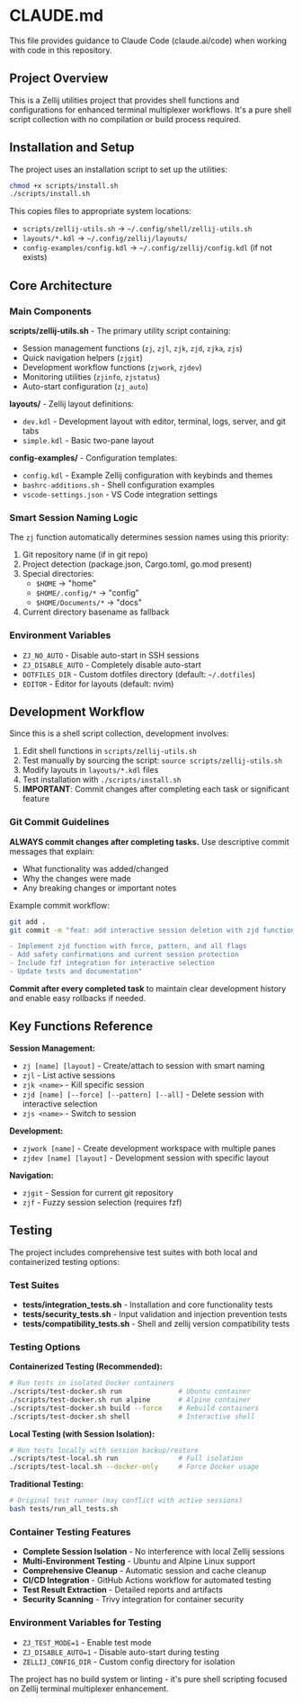# CLAUDE.md

This file provides guidance to Claude Code (claude.ai/code) when working with code in this repository.

## Project Overview

This is a Zellij utilities project that provides shell functions and configurations for enhanced terminal multiplexer workflows. It's a pure shell script collection with no compilation or build process required.

## Installation and Setup

The project uses an installation script to set up the utilities:

```bash
chmod +x scripts/install.sh
./scripts/install.sh
```

This copies files to appropriate system locations:
- `scripts/zellij-utils.sh` → `~/.config/shell/zellij-utils.sh`
- `layouts/*.kdl` → `~/.config/zellij/layouts/`
- `config-examples/config.kdl` → `~/.config/zellij/config.kdl` (if not exists)

## Core Architecture

### Main Components

**scripts/zellij-utils.sh** - The primary utility script containing:
- Session management functions (`zj`, `zjl`, `zjk`, `zjd`, `zjka`, `zjs`)
- Quick navigation helpers (`zjgit`)
- Development workflow functions (`zjwork`, `zjdev`)
- Monitoring utilities (`zjinfo`, `zjstatus`)
- Auto-start configuration (`zj_auto`)

**layouts/** - Zellij layout definitions:
- `dev.kdl` - Development layout with editor, terminal, logs, server, and git tabs
- `simple.kdl` - Basic two-pane layout

**config-examples/** - Configuration templates:
- `config.kdl` - Example Zellij configuration with keybinds and themes
- `bashrc-additions.sh` - Shell configuration examples
- `vscode-settings.json` - VS Code integration settings

### Smart Session Naming Logic

The `zj` function automatically determines session names using this priority:
1. Git repository name (if in git repo)
2. Project detection (package.json, Cargo.toml, go.mod present)
3. Special directories:
   - `$HOME` → "home"
   - `$HOME/.config/*` → "config" 
   - `$HOME/Documents/*` → "docs"
4. Current directory basename as fallback

### Environment Variables

- `ZJ_NO_AUTO` - Disable auto-start in SSH sessions
- `ZJ_DISABLE_AUTO` - Completely disable auto-start
- `DOTFILES_DIR` - Custom dotfiles directory (default: `~/.dotfiles`)
- `EDITOR` - Editor for layouts (default: nvim)

## Development Workflow

Since this is a shell script collection, development involves:
1. Edit shell functions in `scripts/zellij-utils.sh`
2. Test manually by sourcing the script: `source scripts/zellij-utils.sh`
3. Modify layouts in `layouts/*.kdl` files
4. Test installation with `./scripts/install.sh`
5. **IMPORTANT**: Commit changes after completing each task or significant feature

### Git Commit Guidelines

**ALWAYS commit changes after completing tasks.** Use descriptive commit messages that explain:
- What functionality was added/changed
- Why the changes were made
- Any breaking changes or important notes

Example commit workflow:
```bash
git add .
git commit -m "feat: add interactive session deletion with zjd function

- Implement zjd function with force, pattern, and all flags
- Add safety confirmations and current session protection
- Include fzf integration for interactive selection
- Update tests and documentation"
```

**Commit after every completed task** to maintain clear development history and enable easy rollbacks if needed.

## Key Functions Reference

**Session Management:**
- `zj [name] [layout]` - Create/attach to session with smart naming
- `zjl` - List active sessions
- `zjk <name>` - Kill specific session
- `zjd [name] [--force] [--pattern] [--all]` - Delete session with interactive selection
- `zjs <name>` - Switch to session

**Development:**
- `zjwork [name]` - Create development workspace with multiple panes
- `zjdev [name] [layout]` - Development session with specific layout

**Navigation:**
- `zjgit` - Session for current git repository
- `zjf` - Fuzzy session selection (requires fzf)

## Testing

The project includes comprehensive test suites with both local and containerized testing options:

### Test Suites

- **tests/integration_tests.sh** - Installation and core functionality tests
- **tests/security_tests.sh** - Input validation and injection prevention tests
- **tests/compatibility_tests.sh** - Shell and zellij version compatibility tests

### Testing Options

**Containerized Testing (Recommended):**
```bash
# Run tests in isolated Docker containers
./scripts/test-docker.sh run              # Ubuntu container
./scripts/test-docker.sh run alpine       # Alpine container
./scripts/test-docker.sh build --force    # Rebuild containers
./scripts/test-docker.sh shell            # Interactive shell
```

**Local Testing (with Session Isolation):**
```bash
# Run tests locally with session backup/restore
./scripts/test-local.sh run               # Full isolation
./scripts/test-local.sh --docker-only     # Force Docker usage
```

**Traditional Testing:**
```bash
# Original test runner (may conflict with active sessions)
bash tests/run_all_tests.sh
```

### Container Testing Features

- **Complete Session Isolation** - No interference with local Zellij sessions
- **Multi-Environment Testing** - Ubuntu and Alpine Linux support
- **Comprehensive Cleanup** - Automatic session and cache cleanup
- **CI/CD Integration** - GitHub Actions workflow for automated testing
- **Test Result Extraction** - Detailed reports and artifacts
- **Security Scanning** - Trivy integration for container security

### Environment Variables for Testing

- `ZJ_TEST_MODE=1` - Enable test mode
- `ZJ_DISABLE_AUTO=1` - Disable auto-start during testing
- `ZELLIJ_CONFIG_DIR` - Custom config directory for isolation

The project has no build system or linting - it's pure shell scripting focused on Zellij terminal multiplexer enhancement.